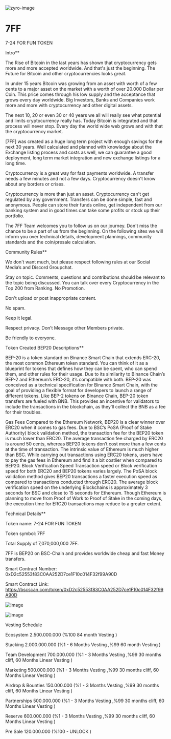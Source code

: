 ![zyro-image](https://user-images.githubusercontent.com/67062058/188310287-3c2eace2-3f03-4182-9500-5f9747c37dca.png)



# 7FF
7-24 FOR FUN TOKEN


Intro**

The Rise of Bitcoin in the last years has shown that cryptocurrency gets more and more accepted worldwide. And that's just the beginning.  The Future for Bitcoin and other cryptocurrencies looks great. 

In under 15 years Bitcoin was growing from an asset with worth of a few cents to a major asset on the market with a worth of over  20.000 Dollar per Coin. This price comes through his low supply and the acceptance that grows every day worldwide. Big Investors, Banks and Companies work more and more with cryptocurrency and other digital assets.

The next 10, 20 or even 30 or 40 years we all will really see what potential and limits cryptocurrency really has. Today Bitcoin is integrated and that process will never stop. Every day the world wide web grows and with that the cryptocurrency market.

[7FF] was created as a huge long term project with enough savings for the next 30 years. Well calculated and planned with knowledge about the Exchange listing process and costs as well, we can guarantee a good deployment, long term market integration and new exchange listings for a long time.

Cryptocurrency is a great way for fast payments worldwide. A transfer needs a few minutes and not a few days. Cryptocurrency doesn't know about any borders or crises. 

Cryptocurrency is more than just an asset. Cryptocurrency can't get regulated by any government. Transfers can be done simple, fast and anonymous. People can store their funds online, get independent from our banking system and in good times can take some profits or stock up their portfolio. 

The 7FF Team welcomes you to follow us on our journey. Don't miss the chance to be a part of us from the beginning. On the following sites we will inform you over technical details, development plannings, community standards and the coin/presale calculation.





Community Rules**

We don't want much, but please respect following rules at our Social Media’s and Discord Groupchat.

Stay on topic. Comments, questions and contributions should be relevant to the topic being discussed. You can talk over every Cryptocurrency in the Top 200 from Ranking. No Promotion.

Don't upload or post inappropriate content.

No spam. 

Keep it legal.

Respect privacy. Don’t Message other Members private.

Be friendly to everyone.






Token Created BEP20 Descriptions**

BEP-20 is a token standard on Binance Smart Chain that extends ERC-20, the most common Ethereum token standard. You can think of it as a blueprint for tokens that defines how they can be spent, who can spend them, and other rules for their usage. Due to its similarity to Binance Chain’s BEP-2 and Ethereum’s ERC-20, it’s compatible with both. BEP-20 was conceived as a technical specification for Binance Smart Chain, with the goal of providing a flexible format for developers to launch a range of different tokens. Like BEP-2 tokens on Binance Chain, BEP-20 token transfers are fueled with BNB. This provides an incentive for validators to include the transactions in the blockchain, as they’ll collect the BNB as a fee for their troubles.

Gas Fees
Compared to the Ethereum Network, BEP20 is a clear winner over ERC20 when it comes to gas fees. Due to BSC’s PoSA (Proof of Stake Authority) block validation method, the transaction fee for the BEP20 token is much lower than ERC20. The average transaction fee charged by ERC20 is around 50 cents, whereas BEP20 tokens don’t cost more than a few cents at the time of transaction. The intrinsic value of Ethereum is much higher than BSC. While carrying out transactions using ERC20 tokens, users have to pay the gas fees in Ethereum and find it a bit costlier when compared to BEP20.
Block Verification Speed
Transaction speed or Block verification speed for both ERC20 and BEP20 tokens varies largely. The PoSA block validation method gives BEP20 transactions a faster execution speed as compared to transactions conducted through ERC20. The average block verification speed on the underlying Blockchains is approximately 3 seconds for BSC and close to 15 seconds for Ethereum. Though Ethereum is planning to move from Proof of Work to Proof of Stake in the coming days, the execution time for ERC20 transactions may reduce to a greater extent.





Technical Details**

Token name: 7-24 FOR FUN TOKEN

Token symbol: 7FF

Total Supply of 7,070,000,000 7FF. 

7FF is BEP20 on BSC-Chain and provides worldwide cheap and fast Money transfers.

Smart Contract Number: 0xD2c52553f83C0AA252D7ce1F10c014F32f99A90D

Smart Contract Link: https://bscscan.com/token/0xD2c52553f83C0AA252D7ce1F10c014F32f99A90D


![image](https://user-images.githubusercontent.com/67062058/189147126-822e41a1-d9f5-45a4-80cb-c7cbc599fed7.png)


![image](https://user-images.githubusercontent.com/67062058/189147554-3fa64df2-3f24-456c-9f8d-f090185ffbf7.png)



Vesting Schedule

Ecosystem     	    2.500.000.000      (%100 84 month Vesting )

Stacking	          2.000.000.000      (%1 - 6 Months Vesting ,%99 60 month Vesting )

Team Development	  700.000.000       (%1 - 3 Months Vesting ,%99 30 months cliff, 60 Months Linear Vesting )

Marketing 	        500.000.000       (%1 - 3 Months Vesting ,%99 30 months cliff, 60 Months Linear Vesting )

Airdrop & Bounties	150.000.000       (%1 - 3 Months Vesting ,%99 30 months cliff, 60 Months Linear Vesting )

Partnerships	      500.000.000       (%1 - 3 Months Vesting ,%99 30 months cliff, 60 Months Linear Vesting )

Reserve	            600.000.000       (%1 - 3 Months Vesting ,%99 30 months cliff, 60 Months Linear Vesting )   

Pre Sale            120.000.000       (%100 - UNLOCK )






